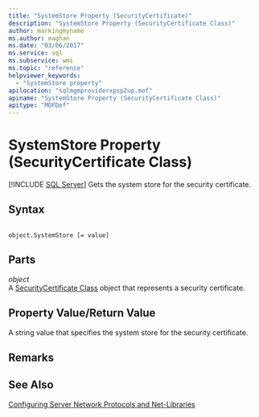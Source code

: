 ```yaml
---
title: "SystemStore Property (SecurityCertificate)"
description: "SystemStore Property (SecurityCertificate Class)"
author: markingmyname
ms.author: maghan
ms.date: "03/06/2017"
ms.service: sql
ms.subservice: wmi
ms.topic: "reference"
helpviewer_keywords:
  - "SystemStore property"
apilocation: "sqlmgmproviderxpsp2up.mof"
apiname: "SystemStore Property (SecurityCertificate Class)"
apitype: "MOFDef"
---
```

# SystemStore Property (SecurityCertificate Class)
[!INCLUDE [SQL Server](../../../includes/applies-to-version/sqlserver.md)]
  Gets the system store for the security certificate.  
  
## Syntax  
  
```  
  
object.SystemStore [= value]  
```  
  
## Parts  
 *object*  
 A [SecurityCertificate Class](../../../relational-databases/wmi-provider-configuration-classes/securitycertificate-class/securitycertificate-class.md) object that represents a security certificate.  
  
## Property Value/Return Value  
 A string value that specifies the system store for the security certificate.  
  
## Remarks  
  
## See Also  
 [Configuring Server Network Protocols and Net-Libraries](https://msdn.microsoft.com/library/ms177485\(v=sql.100\).aspx)  
  
  
